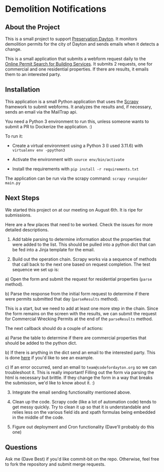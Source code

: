 # Demolition Notifications

## About the Project

This is a small project to support [Preservation Dayton](https://www.preservationdayton.com/). It monitors demolition permits for the city of Dayton and sends emails when it detects a change.

This is a small application that submits a webform request daily to the [Online Permit Search for Building Services](https://aca-prod.accela.com/DAYTON/Cap/CapHome.aspx?module=Building&TabName=Building). It submits 2 requests, one for commercial and one residential properties. If there are results, it emails them to an interested party.

## Installation

This application is a small Python application that uses the [Scrapy](https://scrapy.org/) framework to submit webforms. It analyzes the results and, if necessary, sends an email via the MailTrap api.

You need a Python 3 environment to run this, unless someone wants to submit a PR to Dockerize the application. :)

To run it:

* Create a virtual environment using a Python 3 (I used 3.11.6) with `virtualenv env -ppython3`

* Activate the environment with `source env/bin/activate`

* Install the requirements with `pip install -r requirements.txt`

The application can be run via the scrapy command: `scrapy runspider main.py`

## Next Steps

We started this project on at our meeting on August 6th. It is ripe for submissions.

Here are a few places that need to be worked. Check the issues for more detailed descriptions.

1. Add table parsing to determine information about the properties that were added to the list. This should be pulled into a python dict that can be fed into a Jinja template for the email.

2. Build out the operation chain. Scrapy works via a sequence of methods that call back to the next one based on request completion. The test sequence we set up is:

a) Open the form and submit the request for residential properties (`parse` method).

b) Parse the response from the initial form request to determine if there were permits submitted that day (`parseResults` method).

This is a start, but we need to add at least one more step in the chain. Since the form remains on the screen with the results, we can submit the request for Commercial Wrecking Permits at the end of the `parseResults` method.

The next callback should do a couple of actions:

a) Parse the table to determine if there are commercial properties that should be added to the python dict.

b) If there is anything in the dict send an email to the interested party. This is done [here](https://github.com/codefordayton/dhrn-address-lookup/blob/main/dhrn-functions/packages/dhrn/sendmail/__main__.py) if you'd like to see an example.

c) If an error occurred, send an email to `team@codefordayton.org` so we can troubleshoot it. This is really important! Filling out the form via parsing the html is necessary but brittle. If they change the form in a way that breaks the submission, we'd like to know about it. :)

3. Integrate the email sending functionality mentioned above.

4. Clean up the code. Scrapy code (like a lot of automation code) tends to get messy quickly. Try to clean it up so that it is understandable and relies less on the various field ids and xpath formulas being embedded in the middle of the code.

5. Figure out deployment and Cron functionality (Dave'll probably do this one)

## Questions

Ask me (Dave Best) if you'd like commit-bit on the repo. Otherwise, feel free to fork the repository and submit merge requests.
